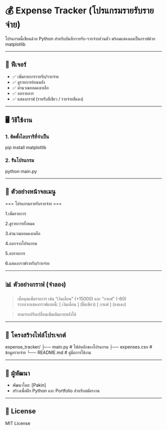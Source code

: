 # 💰 Expense Tracker (โปรแกรมรายรับรายจ่าย)

โปรแกรมนี้เขียนด้วย Python สำหรับบันทึกรายรับ-รายจ่ายส่วนตัว พร้อมแสดงผลเป็นกราฟด้วย matplotlib

---

## 📌 ฟีเจอร์
- ✅ เพิ่มรายการรายรับ/รายจ่าย
- ✅ ดูรายการย้อนหลัง
- ✅ คำนวณยอดคงเหลือ
- ✅ ลบรายการ
- ✅ แสดงกราฟ (รายรับสีเขียว / รายจ่ายสีแดง)

---
## 🖥️ วิธีใช้งาน

### 1. ติดตั้งไลบรารีที่จำเป็น
pip install matplotlib

### 2. รันโปรแกรม
python main.py

---
## 🧾 ตัวอย่างหน้าจอเมนู
=== โปรแกรมรายรับรายจ่าย ===

1.เพิ่มรายการ

2.ดูรายการทั้งหมด

3.คำนวณยอดคงเหลือ

4.ออกจากโปรแกรม

5.ลบรายการ

6.แสดงกราฟรายรับ/รายจ่าย


---
## 📊 ตัวอย่างกราฟ (จำลอง)
> เมื่อคุณเพิ่มรายการ เช่น “เงินเดือน” (+15000) และ “กาแฟ” (-60)  
> ระบบจะแสดงกราฟแบบนี้:
[ เงินเดือน ] (ขึ้นเขียว) [ กาแฟ ] (ลงแดง)


> สามารถปรับเปลี่ยนเพิ่มเติมภายหลังได้
---
## 📁 โครงสร้างไฟล์โปรเจกต์
expense_tracker/ ├── main.py # ไฟล์หลักของโปรแกรม ├── expenses.csv # ข้อมูลรายจ่าย └── README.md # คู่มือการใช้งาน


---
## 👤 ผู้พัฒนา
- พัฒนาโดย: [Pakin]
- สร้างเพื่อฝึก Python และ Portfolio สำหรับสมัครงาน

---
## 📄 License
MIT License


